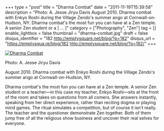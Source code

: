 +++
type = "post"
title = "Dharma Combat"
date = "2011-11-19T15:39:58"
description = "Photo: A. Jesse Jiryu Davis August 2010. Dharma combat with Enkyo Roshi during the Village Zendo's summer ango at Cornwall-on-Hudson, NY. Dharma combat's the most fun you can have at a Zen temple. A senior Zen student or a [ ... ]"
category = ["Photography", "Zen"]
tag = []
enable_lightbox = false
thumbnail = "dharma-combat.jpg"
draft = false
disqus_identifier = "182 http://emptysquare.net/blog/?p=182"
disqus_url = "https://emptysqua.re/blog/182 http://emptysquare.net/blog/?p=182/"
+++

<p><a href="http://www.flickr.com/photos/emptysquare/6364919279/in/photostream"><img style="display:block; margin-left:auto; margin-right:auto;" src="dharma-combat.jpg" title="Dharma Combat" /></a></p>
<p>Photo: A. Jesse Jiryu Davis</p>
<p>August 2010. Dharma combat with Enkyo Roshi during the Village Zendo's
summer ango at Cornwall-on-Hudson, NY.</p>
<p>Dharma combat's the most fun you can have at a Zen temple. A senior Zen
student or a teacher—in this case my teacher, Enkyo Roshi—sits at the
front of the room and takes on questions from all comers. She answers
instantly, speaking from her direct experience, rather than reciting
dogma or playing mind games. The ritual simulates a competition, but of
course it isn't really. The teacher and the questioner demonstrate Zen
together. Both of them jump free of all the religious show business and
uncover their real selves for everyone.</p>
